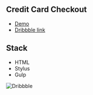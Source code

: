 ## Credit Card Checkout

- [Demo]()
- [Dribbble link](https://dribbble.com/shots/2616183-Dailyui-002-Credit-Card-Checkout)

## Stack

- HTML
- Stylus
- Gulp

![Dribbble](https://d13yacurqjgara.cloudfront.net/users/1064090/screenshots/2616183/02_credit_card_dribble.png)

